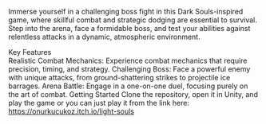 Immerse yourself in a challenging boss fight in this Dark Souls-inspired game, where skillful combat and strategic dodging are essential to survival. Step into the arena, face a formidable boss, and test your abilities against relentless attacks in a dynamic, atmospheric environment.

Key Features <br>
Realistic Combat Mechanics: Experience combat mechanics that require precision, timing, and strategy.
Challenging Boss: Face a powerful enemy with unique attacks, from ground-shattering strikes to projectile ice barrages.
Arena Battle: Engage in a one-on-one duel, focusing purely on the art of combat.
Getting Started
Clone the repository, open it in Unity, and play the game or you can just play it from the link here:
https://onurkucukoz.itch.io/light-souls
